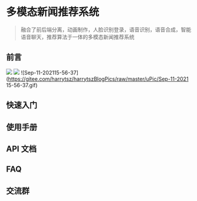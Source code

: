 # 多模态新闻推荐系统

> 融合了前后端分离，动画制作，人脸识别登录，语音识别，语音合成，智能语音聊天，推荐算法于一体的多模态新闻推荐系统

## 前言

![](https://pic.imgdb.cn/item/613c57c844eaada739ac3bd9.jpg)
![](https://pic.imgdb.cn/item/613c59a544eaada739aff61c.jpg)
![Sep-11-202115-56-37](https://gitee.com/harrytsz/harrytszBlogPics/raw/master/uPic/Sep-11-2021 15-56-37.gif)


## 快速入门

## 使用手册

## API 文档

## FAQ

## 交流群
